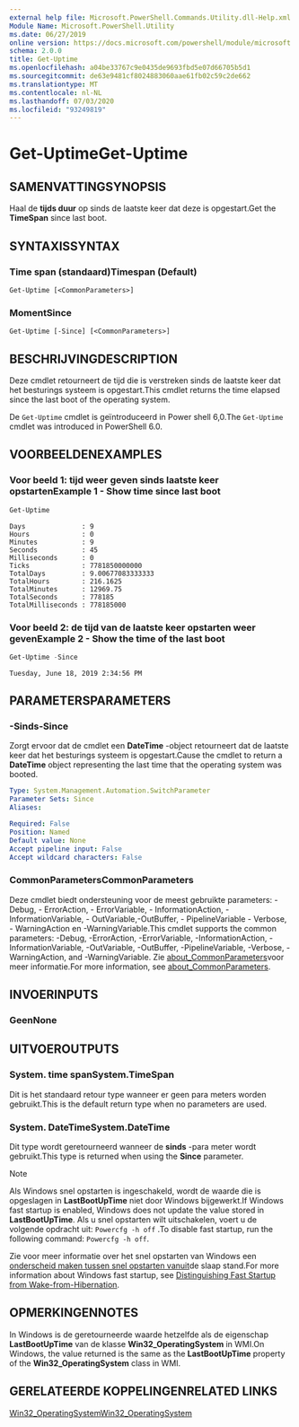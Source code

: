 ```yaml
---
external help file: Microsoft.PowerShell.Commands.Utility.dll-Help.xml
Module Name: Microsoft.PowerShell.Utility
ms.date: 06/27/2019
online version: https://docs.microsoft.com/powershell/module/microsoft.powershell.utility/get-uptime?view=powershell-7&WT.mc_id=ps-gethelp
schema: 2.0.0
title: Get-Uptime
ms.openlocfilehash: a04be33767c9e0435de9693fbd5e07d66705b5d1
ms.sourcegitcommit: de63e9481cf8024883060aae61fb02c59c2de662
ms.translationtype: MT
ms.contentlocale: nl-NL
ms.lasthandoff: 07/03/2020
ms.locfileid: "93249819"
---
```

# <span data-ttu-id="a4b93-102">Get-Uptime</span><span class="sxs-lookup"><span data-stu-id="a4b93-102">Get-Uptime</span></span>

## <span data-ttu-id="a4b93-103">SAMENVATTING</span><span class="sxs-lookup"><span data-stu-id="a4b93-103">SYNOPSIS</span></span>
<span data-ttu-id="a4b93-104">Haal de **tijds duur** op sinds de laatste keer dat deze is opgestart.</span><span class="sxs-lookup"><span data-stu-id="a4b93-104">Get the **TimeSpan** since last boot.</span></span>

## <span data-ttu-id="a4b93-105">SYNTAXIS</span><span class="sxs-lookup"><span data-stu-id="a4b93-105">SYNTAX</span></span>

### <span data-ttu-id="a4b93-106">Time span (standaard)</span><span class="sxs-lookup"><span data-stu-id="a4b93-106">Timespan (Default)</span></span>

```
Get-Uptime [<CommonParameters>]
```

### <span data-ttu-id="a4b93-107">Moment</span><span class="sxs-lookup"><span data-stu-id="a4b93-107">Since</span></span>

```
Get-Uptime [-Since] [<CommonParameters>]
```

## <span data-ttu-id="a4b93-108">BESCHRIJVING</span><span class="sxs-lookup"><span data-stu-id="a4b93-108">DESCRIPTION</span></span>

<span data-ttu-id="a4b93-109">Deze cmdlet retourneert de tijd die is verstreken sinds de laatste keer dat het besturings systeem is opgestart.</span><span class="sxs-lookup"><span data-stu-id="a4b93-109">This cmdlet returns the time elapsed since the last boot of the operating system.</span></span>

<span data-ttu-id="a4b93-110">De `Get-Uptime` cmdlet is geïntroduceerd in Power shell 6,0.</span><span class="sxs-lookup"><span data-stu-id="a4b93-110">The `Get-Uptime` cmdlet was introduced in PowerShell 6.0.</span></span>

## <span data-ttu-id="a4b93-111">VOORBEELDEN</span><span class="sxs-lookup"><span data-stu-id="a4b93-111">EXAMPLES</span></span>

### <span data-ttu-id="a4b93-112">Voor beeld 1: tijd weer geven sinds laatste keer opstarten</span><span class="sxs-lookup"><span data-stu-id="a4b93-112">Example 1 - Show time since last boot</span></span>

```powershell
Get-Uptime
```

```Output
Days              : 9
Hours             : 0
Minutes           : 9
Seconds           : 45
Milliseconds      : 0
Ticks             : 7781850000000
TotalDays         : 9.00677083333333
TotalHours        : 216.1625
TotalMinutes      : 12969.75
TotalSeconds      : 778185
TotalMilliseconds : 778185000
```

### <span data-ttu-id="a4b93-113">Voor beeld 2: de tijd van de laatste keer opstarten weer geven</span><span class="sxs-lookup"><span data-stu-id="a4b93-113">Example 2 - Show the time of the last boot</span></span>

```powershell
Get-Uptime -Since
```

```Output
Tuesday, June 18, 2019 2:34:56 PM
```

## <span data-ttu-id="a4b93-114">PARAMETERS</span><span class="sxs-lookup"><span data-stu-id="a4b93-114">PARAMETERS</span></span>

### <span data-ttu-id="a4b93-115">-Sinds</span><span class="sxs-lookup"><span data-stu-id="a4b93-115">-Since</span></span>

<span data-ttu-id="a4b93-116">Zorgt ervoor dat de cmdlet een **DateTime** -object retourneert dat de laatste keer dat het besturings systeem is opgestart.</span><span class="sxs-lookup"><span data-stu-id="a4b93-116">Cause the cmdlet to return a **DateTime** object representing the last time that the operating system was booted.</span></span>

```yaml
Type: System.Management.Automation.SwitchParameter
Parameter Sets: Since
Aliases:

Required: False
Position: Named
Default value: None
Accept pipeline input: False
Accept wildcard characters: False
```

### <span data-ttu-id="a4b93-117">CommonParameters</span><span class="sxs-lookup"><span data-stu-id="a4b93-117">CommonParameters</span></span>

<span data-ttu-id="a4b93-118">Deze cmdlet biedt ondersteuning voor de meest gebruikte parameters: -Debug, - ErrorAction, - ErrorVariable, - InformationAction, -InformationVariable, - OutVariable,-OutBuffer, - PipelineVariable - Verbose, - WarningAction en -WarningVariable.</span><span class="sxs-lookup"><span data-stu-id="a4b93-118">This cmdlet supports the common parameters: -Debug, -ErrorAction, -ErrorVariable, -InformationAction, -InformationVariable, -OutVariable, -OutBuffer, -PipelineVariable, -Verbose, -WarningAction, and -WarningVariable.</span></span> <span data-ttu-id="a4b93-119">Zie [about_CommonParameters](https://go.microsoft.com/fwlink/?LinkID=113216)voor meer informatie.</span><span class="sxs-lookup"><span data-stu-id="a4b93-119">For more information, see [about_CommonParameters](https://go.microsoft.com/fwlink/?LinkID=113216).</span></span>

## <span data-ttu-id="a4b93-120">INVOER</span><span class="sxs-lookup"><span data-stu-id="a4b93-120">INPUTS</span></span>

### <span data-ttu-id="a4b93-121">Geen</span><span class="sxs-lookup"><span data-stu-id="a4b93-121">None</span></span>

## <span data-ttu-id="a4b93-122">UITVOER</span><span class="sxs-lookup"><span data-stu-id="a4b93-122">OUTPUTS</span></span>

### <span data-ttu-id="a4b93-123">System. time span</span><span class="sxs-lookup"><span data-stu-id="a4b93-123">System.TimeSpan</span></span>

<span data-ttu-id="a4b93-124">Dit is het standaard retour type wanneer er geen para meters worden gebruikt.</span><span class="sxs-lookup"><span data-stu-id="a4b93-124">This is the default return type when no parameters are used.</span></span>

### <span data-ttu-id="a4b93-125">System. DateTime</span><span class="sxs-lookup"><span data-stu-id="a4b93-125">System.DateTime</span></span>

<span data-ttu-id="a4b93-126">Dit type wordt geretourneerd wanneer de **sinds** -para meter wordt gebruikt.</span><span class="sxs-lookup"><span data-stu-id="a4b93-126">This type is returned when using the **Since** parameter.</span></span>

> [!NOTE]
> <span data-ttu-id="a4b93-127">Als Windows snel opstarten is ingeschakeld, wordt de waarde die is opgeslagen in **LastBootUpTime** niet door Windows bijgewerkt.</span><span class="sxs-lookup"><span data-stu-id="a4b93-127">If Windows fast startup is enabled, Windows does not update the value stored in **LastBootUpTime**.</span></span> <span data-ttu-id="a4b93-128">Als u snel opstarten wilt uitschakelen, voert u de volgende opdracht uit: `Powercfg -h off` .</span><span class="sxs-lookup"><span data-stu-id="a4b93-128">To disable fast startup, run the following command: `Powercfg -h off`.</span></span>
>
> <span data-ttu-id="a4b93-129">Zie voor meer informatie over het snel opstarten van Windows een [onderscheid maken tussen snel opstarten vanuit](/windows-hardware/drivers/kernel/distinguishing-fast-startup-from-wake-from-hibernation)de slaap stand.</span><span class="sxs-lookup"><span data-stu-id="a4b93-129">For more information about Windows fast startup, see [Distinguishing Fast Startup from Wake-from-Hibernation](/windows-hardware/drivers/kernel/distinguishing-fast-startup-from-wake-from-hibernation).</span></span>

## <span data-ttu-id="a4b93-130">OPMERKINGEN</span><span class="sxs-lookup"><span data-stu-id="a4b93-130">NOTES</span></span>

<span data-ttu-id="a4b93-131">In Windows is de geretourneerde waarde hetzelfde als de eigenschap **LastBootUpTime** van de klasse **Win32_OperatingSystem** in WMI.</span><span class="sxs-lookup"><span data-stu-id="a4b93-131">On Windows, the value returned is the same as the **LastBootUpTime** property of the **Win32_OperatingSystem** class in WMI.</span></span>

## <span data-ttu-id="a4b93-132">GERELATEERDE KOPPELINGEN</span><span class="sxs-lookup"><span data-stu-id="a4b93-132">RELATED LINKS</span></span>

[<span data-ttu-id="a4b93-133">Win32_OperatingSystem</span><span class="sxs-lookup"><span data-stu-id="a4b93-133">Win32_OperatingSystem</span></span>](/windows/win32/cimwin32prov/win32-operatingsystem#properties)
